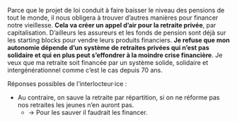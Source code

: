 Parce que le projet de loi conduit à faire baisser le niveau des pensions de tout le monde, il nous obligera à trouver
d’autres manières pour financer notre vieillesse. **Cela va créer un appel d’air pour la retraite privée**, par
capitalisation. D’ailleurs les assureurs et les fonds de pension sont déjà sur les starting blocks pour vendre leurs
produits financiers. **Je refuse que mon autonomie dépende d’un système de retraites privées qui n’est pas solidaire et
qui en plus peut s’effondrer à la moindre crise financière**. Je veux que ma retraite soit financée par un système
solide, solidaire et intergénérationnel comme c’est le cas depuis 70 ans. 

Réponses possibles de l’interlocteur·ice : 

* Au contraire, on sauve la retraite par répartition, si on ne réforme pas nos retraites les jeunes n’en auront pas. 
  * → Pour les sauver il faudrait les financer.

